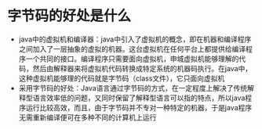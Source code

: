 # 字节码的好处是什么
- java中的虚拟机和编译器：java中引入了虚拟机的概念，即在机器和编译程序之间加入了一层抽象的虚拟的机器。这台虚拟机在任何平台上都提供给编译程序一个共同的接口。编译程序只需要面向虚拟机，申城虚拟机能够理解的代码，然后由解释器来将虚拟机代码转换成特定系统的机器码执行。在java中，这种虚拟机能够理的代码就是字节码（class文件），它只面向虚拟机
- 采用字节码的好处：Java语言通过字节码的方式，在一定程度上解决了传统解释型语言效率低的问题，又同时保留了解释型语言可以指的特点，所以java程序运行比较高效，而且，由于字节码并不专对一种特定的机器，于是java程序无需重新编译便可在多种不同的计算机上运行